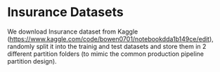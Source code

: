 # Insurance Datasets

We download Insurance dataset from Kaggle (https://www.kaggle.com/code/bowen0701/notebookdda1b149ce/edit), randomly split it into the trainig and test datasets and store them in 2 different partition folders (to mimic the common production pipeline partition design).
